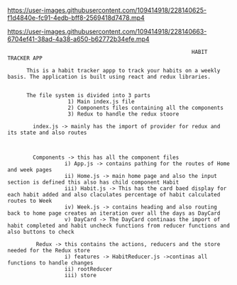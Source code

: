 

https://user-images.githubusercontent.com/109414918/228140625-f1d4840e-fc91-4edb-bff8-2569418d7478.mp4




https://user-images.githubusercontent.com/109414918/228140663-6704ef41-38ad-4a38-a650-b62772b34efe.mp4




                                                              HABIT TRACKER APP
          
          This is a habit tracker appp to track your habits on a weekly basis. The application is built using react and redux libraries. 
          
          
          The file system is divided into 3 parts 
                       1) Main index.js file
                       2) Components files containing all the components
                       3) Redux to handle the redux stoore
 
            index.js -> mainly has the import of provider for redux and its state and also routes
            
            
            
            Components -> this has all the component files
                      i) App.js -> contains pathing for the routes of Home and week pages
                      ii) Home.js -> main home page and also the input section is defined this also has child component Habit
                      iii) Habit.js -> This has the card baed display for each habit added and also claculates percentage of habit calculated routes to Week
                      iv) Week.js -> contains heading and also routing back to home page creates an iteration over all the days as DayCard
                      v) DayCard -> The DayCard continaas the import of habit completed and habit uncheck functions from reducer functions and also buttons to check
              
             Redux -> this contains the actions, reducers and the store needed for the Redux store
                      i) features -> HabitReducer.js ->continas all functions to handle changes 
                      ii) rootReducer
                      iii) store
